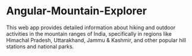 # Angular-Mountain-Explorer
This web app provides detailed information about hiking and outdoor activities in the mountain ranges of India, specifically in regions like Himachal Pradesh, Uttarakhand, Jammu &amp; Kashmir, and other popular hill stations and national parks.
